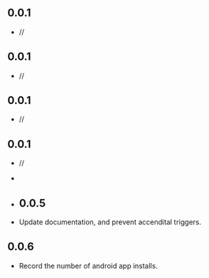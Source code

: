 ## 0.0.1

* //

## 0.0.1

* //

## 0.0.1

* //

## 0.0.1

* //
* 
* ## 0.0.5

* Update documentation, and prevent accendital triggers.

## 0.0.6

* Record the number of android app installs.
